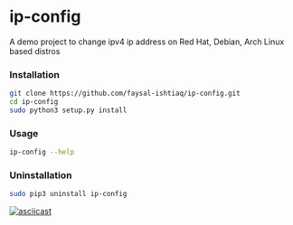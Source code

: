 # ip-config
A demo project to change ipv4 ip address on Red Hat, Debian, Arch Linux based distros

### Installation
```bash
git clone https://github.com/faysal-ishtiaq/ip-config.git
cd ip-config
sudo python3 setup.py install
```
### Usage
```bash
ip-config --help
```
### Uninstallation
```bash
sudo pip3 uninstall ip-config
```
[![asciicast](https://asciinema.org/a/4rwaKJQPyxYjQ8RjyPMlAOdDk.svg)](https://asciinema.org/a/4rwaKJQPyxYjQ8RjyPMlAOdDk)
